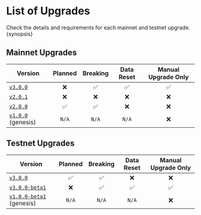 <!--
order: 4
-->

# List of Upgrades

Check the details and requirements for each mainnet and testnet upgrade. {synopsis}

## Mainnet Upgrades

| Version                                                                    | Planned | Breaking | Data Reset | Manual Upgrade Only |
| -------------------------------------------------------------------------- | :-----: | :------: | :--------: | :-----------------: |
| [`v3.0.0`](https://github.com/tharsis/evmos/releases/tag/v3.0.0)           |   ❌    |    ✅    |     ✅     |         ✅          |
| [`v2.0.1`](https://github.com/tharsis/evmos/releases/tag/v2.0.1)           |   ❌    |    ❌    |     ❌     |         ❌          |
| [`v2.0.0`](https://github.com/tharsis/evmos/releases/tag/v2.0.0)           |   ✅    |    ✅    |     ❌     |         ❌          |
| [`v1.0.0`](https://github.com/tharsis/evmos/releases/tag/v1.0.0) (genesis) |  `N/A`  |  `N/A`   |   `N/A`    |         ❌          |

## Testnet Upgrades

| Version                                                                                | Planned | Breaking | Data Reset | Manual Upgrade Only |
| -------------------------------------------------------------------------------------- | :-----: | :------: | :--------: | :-----------------: |
| [`v3.0.0`](https://github.com/tharsis/evmos/releases/tag/v3.0.0)                       |   ✅    |    ✅    |     ❌     |         ❌          |
| [`v3.0.0-beta1`](https://github.com/tharsis/evmos/releases/tag/v3.0.0-beta1)           |   ❌    |    ✅    |     ✅     |         ✅          |
| [`v1.0.0-beta1`](https://github.com/tharsis/evmos/releases/tag/v1.0.0-beta1) (genesis) |  `N/A`  |  `N/A`   |   `N/A`    |         ❌          |
